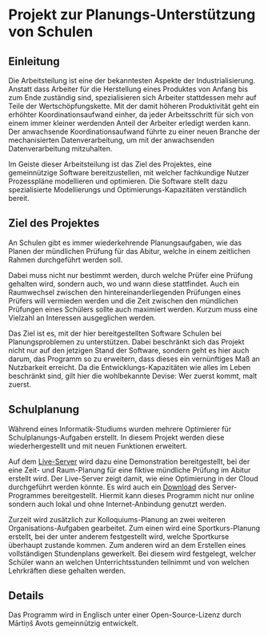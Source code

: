 # Projekt zur Planungs-Unterstützung von Schulen
## Einleitung
Die Arbeitsteilung ist eine der bekanntesten Aspekte der Industrialisierung.
Anstatt dass Arbeiter für die Herstellung eines Produktes von Anfang bis zum Ende zuständig sind,
spezialisieren sich Arbeiter stattdessen mehr auf Teile der Wertschöpfungskette.
Mit der damit höheren Produktivität geht ein erhöhter Koordinationsaufwand einher,
da jeder Arbeitsschritt für sich von einem immer kleiner werdenden Anteil der Arbeiter erledigt werden kann.
Der anwachsende Koordinationsaufwand führte zu einer neuen Branche der mechanisierten Datenverarbeitung,
um mit der anwachsenden Datenverarbeitung mitzuhalten.

Im Geiste dieser Arbeitsteilung ist das Ziel des Projektes, eine gemeinnützige Software bereitzustellen,
mit welcher fachkundige Nutzer Prozesspläne modellieren und optimieren. 
Die Software stellt dazu spezialisierte Modellierungs und Optimierungs-Kapazitäten verständlich bereit.
## Ziel des Projektes
An Schulen gibt es immer wiederkehrende Planungsaufgaben,
wie das Planen der mündlichen Prüfung für das Abitur,
welche in einem zeitlichen Rahmen durchgeführt werden soll.

Dabei muss nicht nur bestimmt werden,
durch welche Prüfer eine Prüfung gehalten wird,
sondern auch, wo und wann diese stattfindet.
Auch ein Raumwechsel zwischen den hintereinanderliegenden Prüfungen eines Prüfers will vermieden werden und
die Zeit zwischen den mündlichen Prüfungen eines Schülers sollte auch maximiert werden.
Kurzum muss eine Vielzahl an Interessen ausgeglichen werden.

Das Ziel ist es, mit der hier bereitgestellten Software Schulen bei Planungsproblemen zu unterstützen.
Dabei beschränkt sich das Projekt nicht nur auf den jetzigen Stand der Software,
sondern geht es hier auch darum, das Programm so zu erweitern,
dass dieses ein vernünftiges Maß an Nutzbarkeit erreicht.
Da die Entwicklungs-Kapazitäten wie alles im Leben beschränkt sind,
gilt hier die wohlbekannte Devise: Wer zuerst kommt, malt zuerst.
## Schulplanung
Während eines Informatik-Studiums wurden mehrere Optimierer für Schulplanungs-Aufgaben erstellt.
In diesem Projekt werden diese wiederhergestellt und mit neuen Funktionen erweitert.

Auf dem [Live-Server](http://live.splitcells.net/net/splitcells/gel/ui/editor.html) wird dazu
eine Demonstration bereitgestellt,
bei der eine Zeit- und Raum-Planung für eine fiktive mündliche Prüfung im Abitur erstellt wird.
Der Live-Server zeigt damit,
wie eine Optimierung in der Cloud durchgeführt werden könnte.
Es wird auch ein [Download](https://splitcells.net/net/splitcells/network/distro/downloads/index.html)
des Server-Programmes bereitgestellt.
Hiermit kann dieses Programm nicht nur online sondern auch lokal und ohne Internet-Anbindung genutzt werden.

Zurzeit wird zusätzlich zur Kolloquiums-Planung an zwei weiteren Organisations-Aufgaben gearbeitet.
Zum einen wird eine Sportkurs-Planung erstellt,
bei der unter anderem festgestellt wird,
welche Sportkurse überhaupt zustande kommen.
Zum anderen wird an dem Erstellen eines vollständigen Stundenplans gewerkelt.
Bei diesem wird festgelegt, welcher Schüler wann an welchen Unterrichtsstunden teilnimmt und
von welchen Lehrkräften diese gehalten werden.
## Details
Das Programm wird in Englisch unter einer Open-Source-Lizenz durch Mārtiņš Avots gemeinnützig entwickelt.